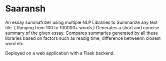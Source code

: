 # Saaransh

An essay summafrizer using multiple NLP Libraries to Summarize any text file. ( Ranging from 100 to 100000+ words )
Generates a short and concise summary of the given essay.
Compares summaries generated by all these libraries based on factors such as readig time, difference betweenn closest word etc.

Deployed on a web application with a Flask backend.
